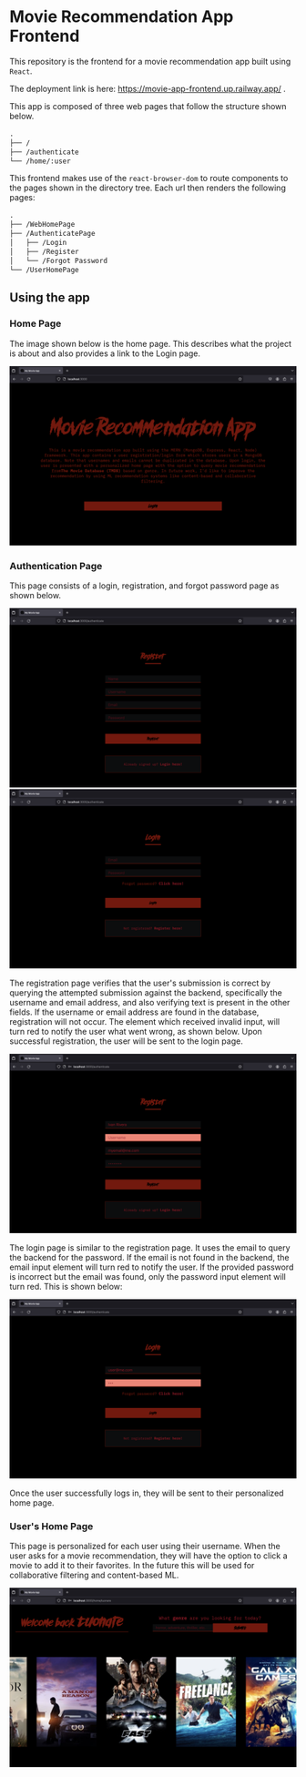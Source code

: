 # Movie Recommendation App Frontend

This repository is the frontend for a movie recommendation app built using `React`.

The deployment link is here: https://movie-app-frontend.up.railway.app/ .

This app is composed of three web pages that follow the structure shown below.

```
.
├── /
├── /authenticate
└── /home/:user
```

This frontend makes use of the `react-browser-dom` to route components to the pages shown in the directory tree. Each url then renders the following pages:

```
.
├── /WebHomePage
├── /AuthenticatePage
│   ├── /Login
│   ├── /Register
│   └── /Forgot Password
└── /UserHomePage
```

## Using the app

### Home Page

The image shown below is the home page. This describes what the project is about and also provides a link to the Login page.

![GitHub Logo](README/images/home.png)

### Authentication Page

This page consists of a login, registration, and forgot password page as shown below.

![GitHub Logo](README/images/register.png)
![GitHub Logo](README/images/login.png)

The registration page verifies that the user's submission is correct by querying the attempted submission against the backend, specifically the username and email address, and also verifying text is present in the other fields. If the username or email address are found in the database, registration will not occur. The element which received invalid input, will turn red to notify the user what went wrong, as shown below. Upon successful registration, the user will be sent to the login page.

![GitHub Logo](README/images/registrationverification.png)

The login page is similar to the registration page. It uses the email to query the backend for the password. If the email is not found in the backend, the email input element will turn red to notify the user. If the provided password is incorrect but the email was found, only the password input element will turn red. This is shown below:

![GitHub Logo](README/images/loginverification.png)

Once the user successfully logs in, they will be sent to their personalized home page.

### User's Home Page

This page is personalized for each user using their username. When the user asks for a movie recommendation, they will have the option to click a movie to add it to their favorites. In the future this will be used for collaborative filtering and content-based ML.

![GitHub Logo](README/images/userhome.png)
